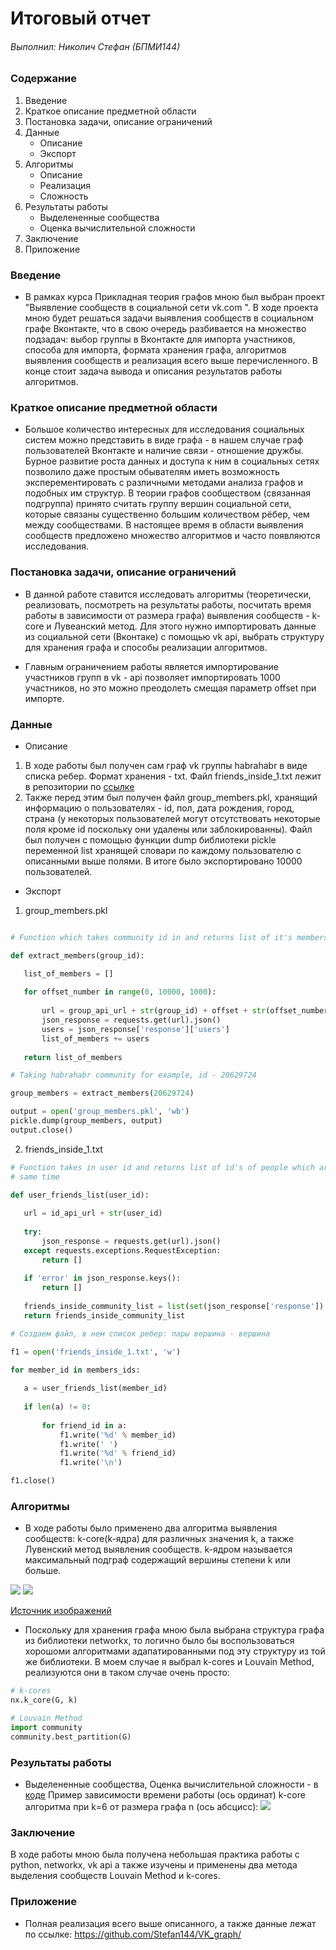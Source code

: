 # Итоговый отчет

###### Выполнил: Николич Стефан (БПМИ144)
 
 
### Содержание
 
1. Введение
2. Краткое описание предметной области
3. Постановка задачи, описание ограничений
5. Данные
    * Описание
    * Экспорт
6. Алгоритмы
    * Описание
    * Реализация
    * Сложность
7. Результаты работы
    * Выделененные сообщества
    * Оценка вычислительной сложности
8. Заключение 
9. Приложение

### Введение

* В рамках курса Прикладная теория графов мною был выбран проект "Выявление сообществ в социальной сети vk.com ". В ходе проекта мною будет решаться задачи выявления сообществ в социальном графе Вконтакте, что в свою очередь разбивается на множество подзадач: выбор группы в Вконтакте для импорта участников, способа для импорта, формата хранения графа, алгоритмов выявления сообществ и реализация всего выше перечисленного. В конце стоит задача вывода и описания результатов работы алгоритмов.


### Краткое описание предметной области
* Большое количество интересных для исследования социальных систем можно представить в виде
графа - в нашем случае граф пользователей Вконтакте и наличие связи - отношение дружбы. Бурное развитие роста данных и доступа к ним в социальных сетях позволило даже простым обывателям иметь возможность эксперементировать с различными методами анализа графов и подобных им структур. В теории графов сообществом (связанная подгруппа) принято считать группу вершин социальной сети, которые связаны существенно большим количеством рёбер, чем между сообществами. В настоящее время в области выявления сообществ предложено множество алгоритмов и часто появляются исследования. 

### Постановка задачи, описание ограничений
* В данной работе ставится исследовать алгоритмы (теоретически, реализовать, посмотреть на результаты работы, посчитать время работы в зависимости от размера графа) выявления сообществ - k-core и Лувеанский метод. Для этого нужно импортировать данные из социальной сети (Вконтаке) с помощью vk api, выбрать структуру для хранения графа и способы реализации алгоритмов.

* Главным ограничением работы является импортирование участников групп в vk - api позволяет импортировать 1000 участников, но это можно преодолеть смещая параметр offset при импорте. 



### Данные
* Описание
1. В ходе работы был получен сам граф vk группы habrahabr в виде списка ребер. Формат хранения - txt. Файл friends_inside_1.txt лежит в репозитории по [ссылке](https://github.com/Stefan144/VK_graph/blob/master/friends_inside_1.txt)
2. Также перед этим был получен файл group_members.pkl, хранящий информацию о пользователях - id, пол, дата рождения, город, страна (у некоторых пользователей могут отсутствовать некоторые поля кроме id поскольку они удалены или заблокированны). Файл был получен с помощью функции dump библиотеки pickle переменной list хранящей словари по каждому пользователю с описанными выше полями. В итоге было экспортировано 10000 пользователей.

* Экспорт
1. group_members.pkl
 ```python
 
 # Function which takes community id in and returns list of it's members. Every member got id, sex, city and etc.

def extract_members(group_id):

    list_of_members = []
    
    for offset_number in range(0, 10000, 1000):
        
        url = group_api_url + str(group_id) + offset + str(offset_number) + count + fields
        json_response = requests.get(url).json()
        users = json_response['response']['users']
        list_of_members += users
        
    return list_of_members

# Taking habrahabr community for example, id - 20629724

group_members = extract_members(20629724)

output = open('group_members.pkl', 'wb')
pickle.dump(group_members, output)
output.close()
```
2. friends_inside_1.txt
 ```python
# Function takes in user id and returns list of id's of people which are his friends and community members at the 
# same time

def user_friends_list(user_id):
    
    url = id_api_url + str(user_id)
    
    try:
        json_response = requests.get(url).json()
    except requests.exceptions.RequestException: 
        return []
    
    if 'error' in json_response.keys():
        return []
    
    friends_inside_community_list = list(set(json_response['response']).intersection(members_ids))
    return friends_inside_community_list
 
 # Создаем файл, в нем список ребер: пары вершина - вершина 

f1 = open('friends_inside_1.txt', 'w')

for member_id in members_ids:
    
    a = user_friends_list(member_id)
    
    if len(a) != 0:
        
        for friend_id in a:
            f1.write('%d' % member_id)
            f1.write(' ')
            f1.write('%d' % friend_id)
            f1.write('\n')

f1.close()
 
 ```


### Алгоритмы
* В ходе работы было применено два алгоритма выявления сообществ: k-core(k-ядра) для различных значения k, а также Лувенский метод выявления сообществ. k-ядром называется максимальный подграф содержащий вершины степени k или больше.

![](https://i.imgur.com/BJtYxQj.jpg?1)
![](https://i.imgur.com/7wUZ5wB.jpg?1)

[Источник изображений](http://www.dislab.org/GraphHPC-2016/slides/GraphHPC-2016_9_Klimov_Graphical-parallel-programming-on-the-example-of-detecting-communities-in-graphs_ru.pdf)
* Поскольку для хранения графа мною была выбрана структура графа из библиотеки networkx, то логично было бы воспользоваться хорошоми алгоритмами адапатированными под эту структуру из той же библиотеки. В моем случае я выбрал k-cores и Louvain Method, реализуются они в таком случае очень просто:

```python
# k-cores
nx.k_core(G, k)

# Louvain Method
import community
community.best_partition(G)
 ```
### Результаты работы
* Выделененные сообщества, Оценка вычислительной сложности - в [коде](https://github.com/Stefan144/VK_graph/blob/master/vk_code.ipynb) 
Пример зависимости времени работы (ось ординат) k-core алгоритма при k=6 от размера графа n (ось абсцисс):
![](https://i.imgur.com/GkIK36x.jpg)

### Заключение
В ходе работы мною была получена небольшая практика работы с python, networkx, vk api а также изучены и применены два метода выделения сообществ Louvain Method и k-cores.

### Приложение
* Полная реализация всего выше описанного, а также данные лежат по ссылке:
https://github.com/Stefan144/VK_graph/

